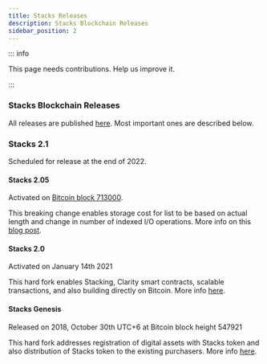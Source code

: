 ```yaml
---
title: Stacks Releases
description: Stacks Blockchain Releases
sidebar_position: 2
---
```


::: info

This page needs contributions. Help us improve it.

:::

### Stacks Blockchain Releases

All releases are published [here](https://github.com/stacks-network/stacks-blockchain/releases). Most important ones are described below.

### Stacks 2.1

Scheduled for release at the end of 2022.

#### Stacks 2.05
Activated on [Bitcoin block 713000](https://explorer.stacks.co/txid/0xece8e369310b5ff9b92ef11181ae0d2457ac0c821376d4a96c4998763e22ad04?chain=mainnet).

This breaking change enables storage cost for list to be based on actual length and change in number of indexed I/O operations.
More info on this [blog post](https://www.stacks.org/stacks-2-05?ref=docs-website).

#### Stacks 2.0
Activated on January 14th 2021

This hard fork enables Stacking, Clarity smart contracts, scalable transactions, and also building directly on Bitcoin.
More info [here](https://forum.stacks.org/t/path-to-mainnet-for-stx-holders-things-to-know-ahead-of-stacks-2-0/11529).

#### Stacks Genesis
Released on 2018, October 30th UTC+6 at Bitcoin block height 547921

This hard fork addresses registration of digital assets with Stacks token and also distribution of Stacks token to the existing purchasers.
More info [here](https://blog.blockstack.org/the-launch-of-the-stacks-genesis-block/?ref=docs-website).

